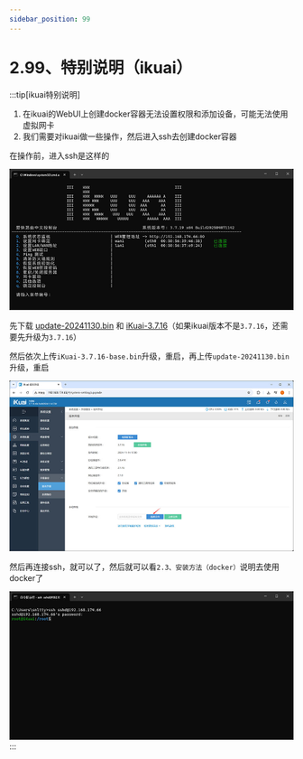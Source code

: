 ```yaml
---
sidebar_position: 99
---
```


# 2.99、特别说明（ikuai）

:::tip[ikuai特别说明]

1. 在ikuai的WebUI上创建docker容器无法设置权限和添加设备，可能无法使用虚拟网卡
2. 我们需要对ikuai做一些操作，然后进入ssh去创建docker容器

在操作前，进入ssh是这样的

![](./img/ikuai-ssh1.jpg)

先下载 <a href="/update-20241130.bin" target="_blank">update-20241130.bin</a> 和 <a href="https://www.ikuaios.com:555/i/%E5%8E%86%E5%8F%B2%E5%9B%BA%E4%BB%B6" target="_blank">iKuai-3.7.16</a>（如果ikuai版本不是`3.7.16`，还需要先升级为`3.7.16`）

然后依次上传`iKuai-3.7.16-base.bin`升级，重启，再上传`update-20241130.bin`升级，重启

![](./img/ikuai.jpg)


然后再连接ssh，就可以了，然后就可以看`2.3、安装方法（docker）`说明去使用docker了

![](./img/ikuai-ssh2.jpg)
:::

